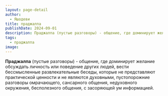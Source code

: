 ```yaml
---
layout: page-detail
author:
  - Яшодеви
title: праджалпа
publishDate: 2024-09-01
description: Праджалпа (пустые разговоры) - общение, где доминирует желание обсуждать личность или поведение других людей, вести бессмысленные развлекательные беседы, которые не представляют практической ценности и не являются духовными, пустопорожние разговоры омрачающего, сансарного общения, недуховного окружения, бесполезного общения, с засоряющей ум информацией.
tags:
  - праджалпа
image:
---
```

**Праджалпа** (пустые разговоры) - общение, где доминирует желание обсуждать личность или поведение других людей, вести бессмысленные развлекательные беседы, которые не представляют практической ценности и не являются духовными, пустопорожние разговоры омрачающего, сансарного общения, недуховного окружения, бесполезного общения, с засоряющей ум информацией.

